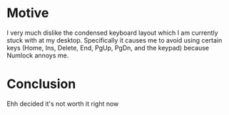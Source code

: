 # Motive
I very much dislike the condensed keyboard layout which I am currently stuck with at my desktop.  Specifically it causes me to avoid using certain keys (Home, Ins, Delete, End, PgUp, PgDn, and the keypad) because Numlock annoys me.

# Conclusion
Ehh decided it's not worth it right now